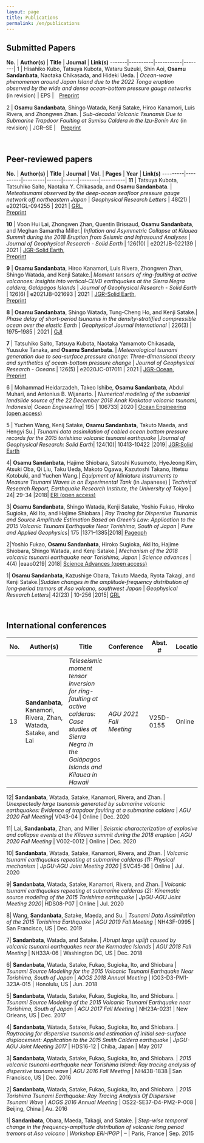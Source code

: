 ```yaml
---
layout: page
title: Publications
permalink: /en/publications
---
```


## Submitted Papers

**No.** | **Author(s)** | **Title** | **Journal** | **Link(s)**
-------|----------|-----------|--------|
1 | Hisahiko Kubo, Tatsuya Kubota, Wataru Suzuki, Shin Aoi, **Osamu Sandanbata**, Naotaka Chikasada, and Hideki Ueda. | *Ocean-wave phenomenon around Japan Island due to the 2022 Tonga eruption observed by the wide and dense ocean-bottom pressure gauge networks* (in revision) | EPS |　[Preprint](https://www.researchsquare.com/article/rs-1464766/v1)

2 | **Osamu Sandanbata**,  Shingo Watada, Kenji Satake, Hiroo Kanamori, Luis Rivera, and Zhongwen Zhan. | *Sub-decadal Volcanic Tsunamis Due to Submarine Trapdoor Faulting at Sumisu Caldera in the Izu-Bonin Arc* (in revision) | JGR–SE |　[Preprint](https://www.researchsquare.com/article/rs-1464766/v1) 

<br/>

## Peer-reviewed papers   

**No.** | **Author(s)** | **Title** | **Journal** | **Vol.** | **Pages** | **Year** | **Link(s)**
---------|----------|---------|------|------|--------|----------|
**11** | Tatsuya Kubota, Tatsuhiko Saito, Naotaka Y. Chikasada, and **Osamu Sandanbata**. | *Meteotsunami observed by the deep-ocean seafloor pressure gauge network off northeastern Japan* | *Geophysical Research Letters* | 48(21) | e2021GL-094255 | 2021 | [GRL](https://doi.org/10.1029/2021GL094255),<br> [Preprint](https://www.essoar.org/doi/10.1002/essoar.10506159.1)

**10** | Voon Hui Lai, Zhongwen Zhan, Quentin Brissaud, **Osamu Sandanbata**, and Meghan Samantha Miller.| *Inflation and Asymmetric Collapse at Kilauea Summit during the 2018 Eruption from Seismic and Infrasound Analyses* | *Journal of Geophysical Research - Solid Earth* | 126(10) | e2021JB-022139 | 2021 | [JGR-Solid Earth](https://doi.org/10.1029/2021JB022139),<br>[Preprint](https://www.essoar.org/doi/abs/10.1002/essoar.10506637.1)

**9** | **Osamu Sandanbata**, Hiroo Kanamori, Luis Rivera, Zhongwen Zhan, Shingo Watada, and Kenji Satake.| *Moment tensors of ring-faulting at active volcanoes: Insights into vertical-CLVD earthquakes at the Sierra Negra caldera, Galápagos Islands* | *Journal of Geophysical Research - Solid Earth* | 126(6) | e2021JB-021693 | 2021 | [JGR-Solid Earth](https://doi.org/10.1029/2021JB021693),<br>[Preprint](https://www.essoar.org/doi/10.1002/essoar.10505947.1)

**8** | **Osamu Sandanbata**, Shingo Watada, Tung-Cheng Ho, and Kenji Satake.| *Phase delay of short-period tsunamis in the density-stratified compressible ocean over the elastic Earth* | *Geophysical Journal International* | 226(3) | 1975–1985 | 2021 | [GJI](https://doi.org/10.1093/gji/ggab192)

**7** | Tatsuhiko Saito, Tatsuya Kubota, Naotaka Yamamoto Chikasada, Yuusuke Tanaka, and **Osamu Sandanbata**. | *Meteorological tsunami generation due to sea-surface pressure change: Three-dimensional theory and synthetics of ocean-bottom pressure change* | *Journal of Geophysical Research - Oceans* | 126(5) | e2020JC-017011 | 2021 | [JGR-Ocean](https://agupubs.onlinelibrary.wiley.com/doi/abs/10.1029/2020JC017011),<br>[Preprint](https://www.essoar.org/doi/10.1002/essoar.10504961.1)

6 | Mohammad Heidarzadeh, Takeo Ishibe, **Osamu Sandanbata**, Abdul Muhari, and Antonius B. Wijanarto. | *Numerical modeling of the subaerial landslide source of the 22 December 2018 Anak Krakatoa volcanic tsunami, Indonesia*| *Ocean Engineering*| 195 | 106733| 2020 | [Ocean Engineering (open access)](https://www.sciencedirect.com/science/article/pii/S0029801819308431)

5 | Yuchen Wang, Kenij Satake, **Osamu Sandanbata**, Takuto Maeda, and Hengyi Su.| *Tsunami data assimilation of cabled ocean bottom pressure records for the 2015 torishima volcanic tsunami earthquake* |*Journal of Geophysical Research: Solid Earth*| 124(10)| 10413-10422 |2019| [JGR:Solid Earth](https://agupubs.onlinelibrary.wiley.com/doi/full/10.1029/2019JB018056)

4| **Osamu Sandanbata**, Hajime Shiobara, Satoshi Kusumoto, HyeJeong Kim, Atsuki Oba, Qi Liu, Taku Ueda, Makoto Ogawa, Kazutoshi Takano, Ittetsu Kotobuki, and Yuchen Wang.| *Equipment of Miniature Instruments to Measure Tsunami Waves in an Experimental Tank* (in Japanese) | *Technical Research Report, Earthquake Research Institute, the University of Tokyo* | 24| 29-34 |2018| [ERI (open access)](http://www.eri.u-tokyo.ac.jp/GIHOU/archive/24_029-034.pdf)

3| **Osamu Sandanbata**, Shingo Watada, Kenji Satake, Yoshio Fukao, Hiroko Sugioka, Aki Ito, and Hajime Shiobara.| *Ray Tracing for Dispersive Tsunamis and Source Amplitude Estimation Based on Green’s Law: Application to the 2015 Volcanic Tsunami Earthquake Near Torishima, South of Japan* | *Pure and Applied Geophysics*| 175 |1371–1385|2018|  [Pageoph](https://doi.org/10.1007/s00024-017-1746-0)

2|Yoshio Fukao, **Osamu Sandanbata**, Hiroko Sugioka, Aki Ito, Hajime Shiobara, Shingo Watada, and Kenji Satake.| *Mechanism of the 2018 volcanic tsunami earthquake near Torishima, Japan* | *Science advances* | 4(4) |eaao0219| 2018| [Science Advances (open access)](https://doi.org/10.1126/sciadv.aao0219)

1| **Osamu Sandanbata**, Kazushige Obara, Takuto Maeda, Ryota Takagi, and Kenji Satake.|*Sudden changes in the amplitude‐frequency distribution of long‐period tremors at Aso volcano, southwest Japan* | *Geophysical Research Letters*| 42(23) | 10-256 |2015| [GRL](https://doi.org/10.1002/2015GL066443)

<br/>

## International conferences

**No.** | **Author(s)** | **Title** | **Conference** | **Abst. #** | **Location** | **Year**
---------|----------|---------|------|------|--------|--------|
13| **Sandanbata**, Kanamori, Rivera, Zhan, Watada, Satake, and Lai | *Teleseismic moment tensor inversion for ring-faulting at active calderas: Case studies at Sierra Negra in the Galápagos Islands and Kilauea in Hawaii* | *AGU 2021 Fall Meeting* | V25D-0155 | Online | Dec. 2021

12| **Sandanbata**, Watada, Satake, Kanamori, Rivera, and Zhan. | *Unexpectedly large tsunamis generated by submarine volcanic earthquakes: Evidence of trapdoor faulting at a submarine caldera* | *AGU 2020 Fall Meeting*| V043-04 | Online | Dec. 2020

11| Lai, **Sandanbata**, Zhan, and Miller | *Seismic characterization of explosive and collapse events at the Kilauea summit during the 2018 eruption* | *AGU 2020 Fall Meeting* | V002-0012 | Online | Dec. 2020

10| **Sandanbata**, Watada, Satake, Kanamori, Rivera, and Zhan. | *Volcanic tsunami earthquakes repeating at submarine calderas (1): Physical mechanism* | *JpGU-AGU Joint Meeting 2020* | SVC45-36 | Online | Jul. 2020

9| **Sandanbata**, Watada, Satake, Kanamori, Rivera, and Zhan. | *Volcanic tsunami earthquakes repeating at submarine calderas (2): Kinematic source modeling of the 2015 Torishima earthquake* | *JpGU-AGU Joint Meeting 2020*| HDS08-P07 | Online | Jul. 2020

8| Wang, **Sandanbata**, Satake, Maeda, and Su. | *Tsunami Data Assimilation of the 2015 Torishima Earthquake* | *AGU 2019 Fall Meeting* | NH43F-0995 | San Francisco, US | Dec. 2019

7| **Sandanbata**, Watada, and Satake. | *Abrupt large uplift caused by volcanic tsunami earthquakes near the Kermadec Islands* | *AGU 2018 Fall Meeting* | NH33A-06 | Washington DC, US | Dec. 2018

6| **Sandanbata**, Watada, Satake, Fukao, Sugioka, Ito, and Shiobara | *Tsunami Source Modeling for the 2015 Volcanic Tsunami Earthquake Near Torishima, South of Japan* | *AOGS 2018 Annual Meeting* | IG03-D3-PM1-323A-015 | Honolulu, US | Jun. 2018

5| **Sandanbata**, Watada, Satake, Fukao, Sugioka, Ito, and Shiobara. | *Tsunami Source Modeling of the 2015 Volcanic Tsunami Earthquake near Torishima, South of Japan* | *AGU 2017 Fall Meeting* | NH23A-0231 | New Orleans, US | Dec. 2017

4| **Sandanbata**, Watada, Satake, Fukao, Sugioka, Ito, and Shiobara. | *Raytracing for dispersive tsunamis and estimation of initial sea-surface displacement: Application to the 2015 Smith Caldera earthquake* | *JpGU-AGU Joint Meeting 2017* | HDS16-12 | Chiba, Japan | May 2017

3| **Sandanbata**, Watada, Satake, Fukao, Sugioka, Ito, and Shiobara. | *2015 volcanic tsunami earthquake near Torishima Island: Ray tracing analysis of dispersive tsunami wave* | *AGU 2016 Fall Meeting* | NH43B-1838 | San Francisco, US | Dec. 2016

2| **Sandanbata**, Watada, Satake, Fukao, Sugioka, Ito, and Shiobara. | *2015 Torishima Tsunami Earthquake: Ray Tracing Analysis Of Dispersive Tsunami Wave* | *AOGS 2016 Annual Meeting* | OS22-SE37-D4-PM2-P-008 |  Beijing, China | Au. 2016

1| **Sandanbata**, Obara, Maeda, Takagi, and Satake. | *Step-wise temporal change in the frequency-amplitude distribution of volcanic long period tremors at Aso volcano* | *Workshop ERI-IPGP* | – | Paris, France | Sep. 2015
